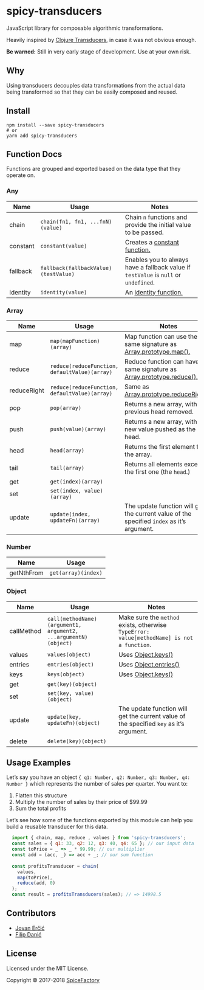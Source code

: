 # spicy-transducers

JavaScript library for composable algorithmic transformations.

Heavily inspired by [Clojure Transducers](https://clojure.org/reference/transducers), in case it was not obvious enough.

**Be warned:** Still in very early stage of development. Use at your own risk.

## Why

Using transducers decouples data transformations from the actual data being transformed so that they can be easily composed and reused.

## Install

```
npm install --save spicy-transducers
# or
yarn add spicy-transducers
```

## Function Docs

Functions are grouped and exported based on the data type that they operate on.

### Any

| Name      | Usage | Notes                                                                                                                |
|-----------|-------|----------------------------------------------------------------------------------------------------------------------|
| chain     | `chain(fn1, fn1, ...fnN)(value)`      | Chain `n` functions and provide the initial value to be passed.                      |
| constant  | `constant(value)`                     | Creates a [constant function.](https://en.wikipedia.org/wiki/Constant_function)      |
| fallback  | `fallback(fallbackValue)(testValue)`  | Enables you to always have a fallback value if `testValue` is `null` or `undefined`. |
| identity  | `identity(value)`                     | An [identity function.](https://en.wikipedia.org/wiki/Identity_function)             |

### Array

| Name        | Usage                                          | Notes                                                                                                                                                                     |
|-------------|------------------------------------------------|---------------------------------------------------------------------------------------------------------------------------------------------------------------------------|    
| map         | `map(mapFunction)(array)`                      | Map function can use the same signature as [Array.prototype.map().](https://developer.mozilla.org/en-US/docs/Web/JavaScript/Reference/Global_Objects/Array/map)           |
| reduce      | `reduce(reduceFunction, defaultValue)(array)`  | Reduce function can have the same signature as [Array.prototype.reduce().](https://developer.mozilla.org/en-US/docs/Web/JavaScript/Reference/Global_Objects/Array/Reduce) |
| reduceRight | `reduce(reduceFunction, defaultValue)(array)`  | Same as [Array.prototype.reduceRight().](https://developer.mozilla.org/en-US/docs/Web/JavaScript/Reference/Global_Objects/Array/ReduceRight)                              |
| pop         | `pop(array)`                                   | Returns a new array, with the previous head removed.                                                                                                                      |
| push        | `push(value)(array)`                           | Returns a new array, with the new value pushed as the head.                                                                                                               |
| head        | `head(array)`                                  | Returns the first element from the array.                                                                                                                                 |
| tail        | `tail(array)`                                  | Returns all elements except the first one (the `head`.)                                                                                                                   |
| get         | `get(index)(array)`                            |                                                                                                                                                                           |
| set         | `set(index, value)(array)`                     |                                                                                                                                                                           |
| update      | `update(index, updateFn)(array)`               | The update function will get the current value of the specified `index` as it’s argument.                                                                                 |

### Number

| Name              | Usage |
|-------------------|-------|
| getNthFrom        | `get(array)(index)`  |

### Object

| Name              | Usage                                                           | Notes                                                                                                                    |
|-------------------|-----------------------------------------------------------------|--------------------------------------------------------------------------------------------------------------------------|
| callMethod        | `call(methodName)(argument1, argument2, ...argumentN)(object)`  | Make sure the `method` exists, otherwise ` TypeError: value[methodName] is not a function`.                              |
| values            | `values(object)`                                                | Uses [Object.keys()](https://developer.mozilla.org/en-US/docs/Web/JavaScript/Reference/Global_Objects/Object/values)     |
| entries           | `entries(object)`                                               | Uses [Object.entries()](https://developer.mozilla.org/en-US/docs/Web/JavaScript/Reference/Global_Objects/Object/entries) |
| keys              | `keys(object)`                                                  | Uses [Object.keys()](https://developer.mozilla.org/en-US/docs/Web/JavaScript/Reference/Global_Objects/Object/keys)       |
| get               | `get(key)(object)`                                              |                                                                                                                          |
| set               | `set(key, value)(object)`                                       |                                                                                                                          |
| update            | `update(key, updateFn)(object)`                                 | The update function will get the current value of the specified `key` as it’s argument.                                  |                                                                                           |
| delete            | `delete(key)(object)`                                           |                                                                                                                          |

## Usage Examples

Let’s say you have an object `{ q1: Number, q2: Number, q3: Number, q4: Number }` which represents the number of sales per quarter. You want to:
1. Flatten this structure
2. Multiply the number of sales by their price of $99.99
3. Sum the total profits

Let’s see how some of the functions exported by this module can help you build a reusable transducer for this data.

```javascript
  import { chain, map, reduce , values } from 'spicy-transducers'; 
  const sales = { q1: 33, q2: 12, q3: 40, q4: 65 }; // our input data
  const toPrice = _ => _ * 99.99; // our multiplier
  const add = (acc, _) => acc + _; // our sum function
  
  const profitsTransducer = chain(
    values,
    map(toPrice),
    reduce(add, 0)
  );
  const result = profitsTransducers(sales); // => 14998.5
```

## Contributors

* [Jovan Erčić](https://github.com/jokka)
* [Filip Danić](https://github.com/filipdanic)

## License

Licensed under the MIT License.

Copyright © 2017-2018 [SpiceFactory](https://spicefactory.co)
